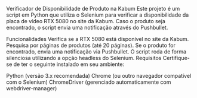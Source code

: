 Verificador de Disponibilidade de Produto na Kabum
Este projeto é um script em Python que utiliza o Selenium para verificar a disponibilidade da placa de vídeo RTX 5080 no site da Kabum. Caso o produto seja encontrado, o script envia uma notificação através do Pushbullet.

Funcionalidades
Verifica se a RTX 5080 está disponível no site da Kabum.
Pesquisa por páginas de produtos (até 20 páginas).
Se o produto for encontrado, envia uma notificação via Pushbullet.
O script roda de forma silenciosa utilizando a opção headless do Selenium.
Requisitos
Certifique-se de ter o seguinte instalado em seu ambiente:

Python (versão 3.x recomendada)
Chrome (ou outro navegador compatível com o Selenium)
ChromeDriver (gerenciado automaticamente com webdriver-manager)

